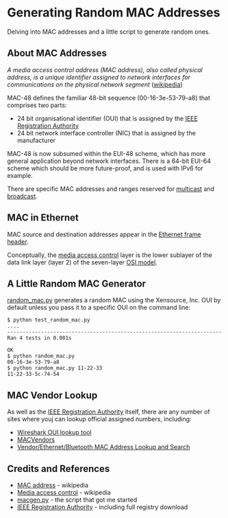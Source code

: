 # Generating Random MAC Addresses

Delving into MAC addresses and a little script to generate random ones.

## About MAC Addresses

*A media access control address (MAC address), also called physical address, is a unique identifier assigned to network interfaces for communications on the physical network segment* ([wikipedia](https://en.wikipedia.org/wiki/MAC_address))

MAC-48 defines the familiar 48-bit sequence (00-16-3e-53-79-a8) that comprises two parts:
* 24 bit organisational identifier (OUI) that is assigned by the [IEEE Registration Authority](https://regauth.standards.ieee.org/standards-ra-web/pub/view.html#registries)
* 24 bit network interface controller (NIC) that is assigned by the manufacturer

MAC-48 is now subsumed within the EUI-48 scheme, which has more general application beyond network interfaces.
There is a 64-bit EUI-64 scheme which should be more future-proof, and is used with IPv6 for example.

There are specific MAC addresses and ranges reserved for
[multicast](https://en.wikipedia.org/wiki/Multicast_address#Ethernet)
and [broadcast](https://en.wikipedia.org/wiki/Broadcast_address#Ethernet).

## MAC in Ethernet

MAC source and destination addresses appear in the [Ethernet frame header](https://en.wikipedia.org/wiki/Ethernet_frame).

Conceptually, the [media access control](https://en.wikipedia.org/wiki/Media_access_control) layer
is the lower sublayer of the data link layer (layer 2) of the seven-layer [OSI model](https://en.wikipedia.org/wiki/OSI_model).

## A Little Random MAC Generator

[random_mac.py](./random_mac.py) generates a random MAC
using the Xensource, Inc. OUI by default unless you
pass it to a specific OUI on the command line:

```
$ python test_random_mac.py
....
----------------------------------------------------------------------
Ran 4 tests in 0.001s

OK
$ python random_mac.py
00-16-3e-53-79-a8
$ python random_mac.py 11-22-33
11-22-33-5c-74-54
```

## MAC Vendor Lookup

As well as the [IEEE Registration Authority](https://regauth.standards.ieee.org/standards-ra-web/pub/view.html#registries) itself,
there are any number of sites where youj can lookup official assigned numbers, including:

* [Wireshark OUI lookup tool](https://www.wireshark.org/tools/oui-lookup.html)
* [MACVendors](http://www.macvendors.com/)
* [Vendor/Ethernet/Bluetooth MAC Address Lookup and Search](http://www.coffer.com/mac_find/)

## Credits and References
* [MAC address](https://en.wikipedia.org/wiki/MAC_address) - wikipedia
* [Media access control](https://en.wikipedia.org/wiki/Media_access_control) - wikipedia
* [macgen.py](http://www.linux-kvm.com/sites/default/files/macgen.py) - the script that got me started
* [IEEE Registration Authority](https://regauth.standards.ieee.org/standards-ra-web/pub/view.html#registries) - including full registry download
